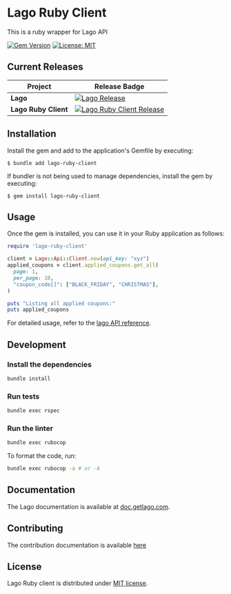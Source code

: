 # Lago Ruby Client

This is a ruby wrapper for Lago API

[![Gem Version](https://badge.fury.io/rb/lago-ruby-client.svg)](https://badge.fury.io/rb/lago-ruby-client)
[![License: MIT](https://img.shields.io/badge/License-MIT-blue.svg)](https://spdx.org/licenses/MIT.html)

## Current Releases

| Project              | Release Badge                                                                                                                                         |
| -------------------- | ----------------------------------------------------------------------------------------------------------------------------------------------------- |
| **Lago**             | [![Lago Release](https://img.shields.io/github/v/release/getlago/lago)](https://github.com/getlago/lago/releases)                                     |
| **Lago Ruby Client** | [![Lago Ruby Client Release](https://img.shields.io/github/v/release/getlago/lago-ruby-client)](https://github.com/getlago/lago-ruby-client/releases) |

## Installation

Install the gem and add to the application's Gemfile by executing:

    $ bundle add lago-ruby-client

If bundler is not being used to manage dependencies, install the gem by executing:

    $ gem install lago-ruby-client

## Usage

Once the gem is installed, you can use it in your Ruby application as follows:

```ruby
require 'lago-ruby-client'

client = Lago::Api::Client.new(api_key: "xyz")
applied_coupons = client.applied_coupons.get_all(
  page: 1,
  per_page: 10,
  "coupon_code[]": ["BLACK_FRIDAY", "CHRISTMAS"],
)

puts "Listing all applied coupons:"
puts applied_coupons
```

For detailed usage, refer to the [lago API reference](https://getlago.com/docs/api-reference/intro).

## Development

### Install the dependencies

```bash
bundle install
```

### Run tests

```bash
bundle exec rspec
```

### Run the linter

```bash
bundle exec rubocop
```

To format the code, run:

```bash
bundle exec rubocop -a # or -A
```

## Documentation

The Lago documentation is available at [doc.getlago.com](https://doc.getlago.com/docs/api/intro).

## Contributing

The contribution documentation is available [here](https://github.com/getlago/lago-ruby-client/blob/main/CONTRIBUTING.md)

## License

Lago Ruby client is distributed under [MIT license](LICENSE).
